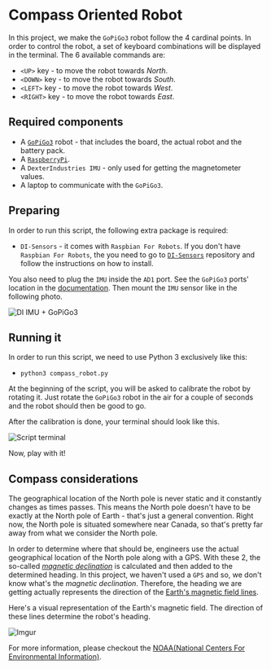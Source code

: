 # Compass Oriented Robot

In this project, we make the `GoPiGo3` robot follow the 4 cardinal points. In order to control the robot,
a set of keyboard combinations will be displayed in the terminal. The 6 available commands are:

* `<UP>` key - to move the robot towards *North*.
* `<DOWN>` key - to move the robot towards *South*.
* `<LEFT>` key - to move the robot towards *West*.
* `<RIGHT>` key - to move the robot towards *East*.

## Required components

* A [`GoPiGo3`](https://www.dexterindustries.com/gopigo3/) robot - that includes the board, the actual robot and the battery pack.
* A [`RaspberryPi`](https://www.dexterindustries.com/shop/raspberry-pi-3/).
* A `DexterIndustries IMU` - only used for getting the magnetometer values.
* A laptop to communicate with the `GoPiGo3`.

## Preparing

In order to run this script, the following extra package is required:

* `DI-Sensors` - it comes with `Raspbian For Robots`. If you don't have `Raspbian For Robots`, the you need to go to [`DI-Sensors`](https://github.com/DexterInd/DI_Sensors) repository and follow the instructions on how to install.

You also need to plug the `IMU` inside the `AD1` port. See the `GoPiGo3` ports' location in the [documentation](http://gopigo3.readthedocs.io/en/latest/api-basic.html#hardware-ports). Then mount the `IMU` sensor like in the following photo.

![DI IMU + GoPiGo3](http://i.imgur.com/bdPfass.jpg)

## Running it

In order to run this script, we need to use Python 3 exclusively like this:

* `python3 compass_robot.py`

At the beginning of the script, you will be asked to calibrate the robot by rotating it. Just rotate the `GoPiGo3` robot in the air for a couple of seconds and the robot should then be good to go.

After the calibration is done, your terminal should look like this.

![Script terminal](http://i.imgur.com/4PWYzkv.png)

Now, play with it!

## Compass considerations

The geographical location of the North pole is never static and it constantly changes as times passes.
This means the North pole doesn't have to be exactly at the North pole of Earth - that's just a general convention. Right now, the North pole is situated somewhere near Canada, so that's pretty far away from what we consider the North pole.

In order to determine where that should be, engineers use the actual geographical location of the North pole along with a GPS. With these 2, the so-called [*magnetic declination*](https://en.wikipedia.org/wiki/Magnetic_declination) is calculated and then added to the determined heading.
In this project, we haven't used a `GPS` and so, we don't know what's the *magnetic declination*. Therefore, the heading we are getting actually represents the direction of the [Earth's magnetic field lines](https://en.wikipedia.org/wiki/Earth%27s_magnetic_field).

Here's a visual representation of the Earth's magnetic field. The direction of these lines determine the robot's heading.

![Imgur](http://i.imgur.com/PM8fJyN.png)

For more information, please checkout the [NOAA(National Centers For Environmental Information)](https://maps.ngdc.noaa.gov/viewers/historical_declination/).
